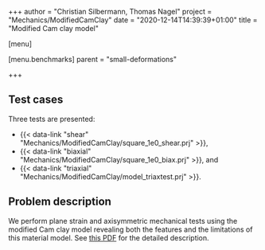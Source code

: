+++
author = "Christian Silbermann, Thomas Nagel"
project = "Mechanics/ModifiedCamClay"
date = "2020-12-14T14:39:39+01:00"
title = "Modified Cam clay model"

[menu]

  [menu.benchmarks]
    parent = "small-deformations"

+++

## Test cases

Three tests are presented:
 - {{< data-link "shear" "Mechanics/ModifiedCamClay/square_1e0_shear.prj" >}},
 - {{< data-link "biaxial" "Mechanics/ModifiedCamClay/square_1e0_biax.prj" >}}, and
 - {{< data-link "triaxial" "Mechanics/ModifiedCamClay/model_triaxtest.prj" >}}.

## Problem description

We perform plane strain and axisymmetric mechanical tests using
the modified Cam clay model revealing both the features and
the limitations of this material model.
See [this PDF](../ModifiedCamClay_report.pdf) for the detailed description.
